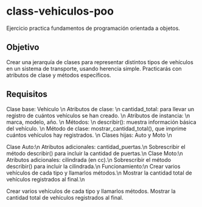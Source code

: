 # class-vehiculos-poo
Ejercicio practica fundamentos de programación orientada a objetos.
## Objetivo
Crear una jerarquía de clases para representar distintos tipos de vehículos en un sistema de transporte, usando herencia simple. Practicarás con atributos de clase y métodos específicos.

## Requisitos
Clase base: Vehiculo \n
Atributos de clase: \n
cantidad_total: para llevar un registro de cuántos vehículos se han creado. \n
Atributos de instancia: \n
marca, modelo, año. \n
Métodos: \n
describir(): muestra información básica del vehículo. \n
Método de clase: mostrar_cantidad_total(), que imprime cuántos vehículos hay registrados. \n
Clases hijas: Auto y Moto \n

Clase Auto:\n
Atributos adicionales: cantidad_puertas.\n
Sobrescribir el método describir() para incluir la cantidad de puertas.\n
Clase Moto:\n
Atributos adicionales: cilindrada (en cc).\n
Sobrescribir el método describir() para incluir la cilindrada.\n
Funcionamiento:\n
Crear varios vehículos de cada tipo y llamarlos métodos.\n
Mostrar la cantidad total de vehículos registrados al final.\n

Crear varios vehículos de cada tipo y llamarlos métodos.
Mostrar la cantidad total de vehículos registrados al final.
